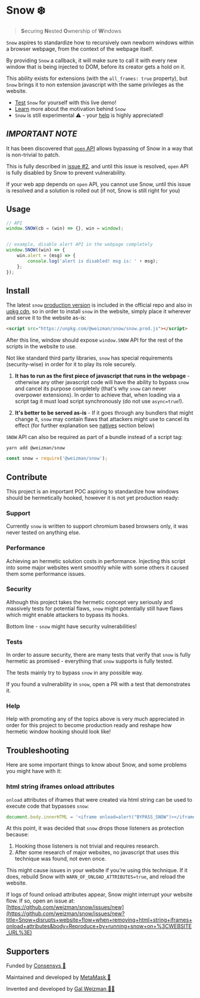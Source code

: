 # Snow ❄️

> **S**ecuring **N**ested **O**wnership of **W**indows

`Snow` aspires to standardize how to recursively own newborn windows within a browser webpage, 
from the context of the webpage itself.

By providing `Snow` a callback, it will make sure to call it with every new window that is being 
injected to DOM, before its creator gets a hold on it.

This ability exists for extensions (with the `all_frames: true` property), but `Snow` brings it
to non extension javascript with the same privileges as the website.

* [Test](/SNOW_WEBSITE) `Snow` for yourself with this live demo!
* [Learn](/SNOW_WEBSITE) more about the motivation behind `Snow`
* `Snow` is still experimental ⚠️ - your [help](#Contribute) is highly appreciated!


## *IMPORTANT NOTE*

It has been discovered that [`open` API](https://developer.mozilla.org/en-US/docs/Web/API/Window/open) allows bypassing of Snow in a way that is non-trivial to patch.

This is fully described in [issue #2](https://github.com/weizman/snow/issues/2), and until this issue is resolved, `open` API
is fully disabled by Snow to prevent vulnerability. 

If your web app depends on `open` API, you cannot use Snow, until this issue is resolved and a solution is rolled out (if not, Snow is still right for you)

## Usage

```javascript
// API
window.SNOW(cb = (win) => {}, win = window);


// example, disable alert API in the webpage completely
window.SNOW((win) => {
    win.alert = (msg) => {
        console.log('alert is disabled! msg is: ' + msg);
    };
});
```

## Install

The latest `snow` [production version](https://raw.githubusercontent.com/weizman/snow/main/snow.prod.js) is included in the official repo
and also in [upkg cdn](https://unpkg.com/@weizman/snow/snow.prod.js), so in order to
install `snow` in the website, simply place it wherever and serve it to the website as-is:

```html
<script src="https://unpkg.com/@weizman/snow/snow.prod.js"></script>
```

After this line, window should expose `window.SNOW` API for the
rest of the scripts in the website to use.

Not like standard third party libraries, `snow` has special requirements (security-wise)
in order for it to play its role securely.

1. **It has to run as the first piece of javascript
   that runs in the webpage** - otherwise any other javascript code will have the ability to
   bypass `snow` and cancel its purpose completely (that's why `snow` can never overpower
   extensions). In order to achieve that, when loading via a script tag it must load script 
   synchronously (do not use `async=true`!).

2. **It's better to be served as-is** - If it goes through any bundlers that might change it,
   `snow` may contain flaws that attackers might use to cancel its effect (for further
   explanation see [natives](https://weizman.github.io/snow-website#natives) section below)

`SNOW` API can also be required as part of a bundle instead of a script tag:

```
yarn add @weizman/snow
```

```javascript
const snow = require('@weizman/snow');
```

## Contribute

This project is an important POC aspiring to standardize how windows should be hermetically
hooked, however it is not yet production ready:

### Support

Currently `snow` is written to support chromium based browsers only, it was
never tested on anything else.

### Performance

Achieving an hermetic solution costs in performance. Injecting this script into some major
websites went smoothly while with some others it caused them some performance issues.

### Security

Although this project takes the hermetic concept very seriously and massively tests for
potential flaws, `snow` might potentially still have flaws which might enable attackers
to bypass its hooks.

Bottom line - `snow` might have security vulnerabilities!

### Tests

In order to assure security, there are many tests that verify that `snow`
is fully hermetic as promised - everything that `snow` supports is fully tested.

The tests mainly try to bypass `snow` in any possible way.

If you found a vulnerability in `snow`, open a PR with a test that demonstrates it.

### Help

Help with promoting any of the topics above is very much appreciated in order for this project
to become production ready and reshape how hermetic window hooking should look like!

## Troubleshooting

Here are some important things to know about Snow, and some problems you might have with it:

### html string iframes onload attributes

`onload` attributes of iframes that were created via html string
can be used to execute code that bypasses `snow`:

```javascript
document.body.innerHTML = '<iframe onload=alert("BYPASS_SNOW")></iframe>'
```

At this point, it was decided that `snow` drops those
listeners as protection because:

1. Hooking those listeners is not trivial and requires research.
2. After some research of major websites, no javascript that uses
this technique was found, not even once.

This might cause issues in your website if you're using this technique. 
If it does, rebuild Snow with `WARN_OF_ONLOAD_ATTRIBUTES=true`, and reload the website.

If logs of found onload attributes appear, Snow might
interrupt your website flow. If so, open an issue at:
[https://github.com/weizman/snow/issues/new](https://github.com/weizman/snow/issues/new?title=Snow+disrupts+website+flow+when+removing+html+string+iframes+onload+attributes&body=Reproduce+by+running+snow+on+%3CWEBSITE_URL%3E)

## Supporters

Funded by [Consensys 💙](https://github.com/consensys)

Maintained and developed by [MetaMask 🦊](https://github.com/MetaMask)

Invented and developed by [Gal Weizman 👋🏻](https://weizman.github.io/)